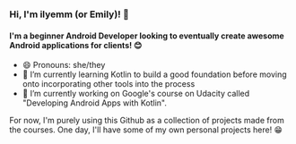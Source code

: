### Hi, I'm ilyemm (or Emily)! 👋

<!--
**ilyemm/ilyemm** is a ✨ _special_ ✨ repository because its `README.md` (this file) appears on your GitHub profile.

Here are some ideas to get you started:

- 🔭 I’m currently working on ...
- 🌱 I’m currently learning ...
- 👯 I’m looking to collaborate on ...
- 🤔 I’m looking for help with ...
- 💬 Ask me about ...
- 📫 How to reach me: ...
- 😄 Pronouns: ...
- ⚡ Fun fact: ...
-->

#### I'm a beginner Android Developer looking to eventually create awesome Android applications for clients! 😊

- 😄 Pronouns: she/they
- 🌱 I’m currently learning Kotlin to build a good foundation before moving onto incorporating other tools into the process
- 🔭 I’m currently working on Google's course on Udacity called "Developing Android Apps with Kotlin".

For now, I'm purely using this Github as a collection of projects made from the courses. One day, I'll have some of my own personal projects here! 😁
